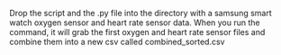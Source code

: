 Drop the script and the .py file into the directory with a samsung smart watch oxygen sensor and heart rate sensor data.  When you run the command, it will grab the first oxygen and heart rate sensor files and combine them into a new csv called combined_sorted.csv

